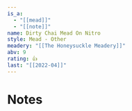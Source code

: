```yaml
---
is_a:
  - "[[mead]]"
  - "[[note]]"
name: Dirty Chai Mead On Nitro
style: Mead - Other
meadery: "[[The Honeysuckle Meadery]]"
abv: 9
rating: 👍
last: "[[2022-04]]"
---
```

# Notes

